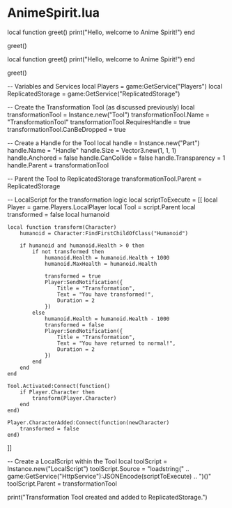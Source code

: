 # AnimeSpirit.lua
local function greet()
    print("Hello, welcome to Anime Spirit!")
end

greet()

local function greet()
    print("Hello, welcome to Anime Spirit!")
end

greet()

-- Variables and Services
local Players = game:GetService("Players")
local ReplicatedStorage = game:GetService("ReplicatedStorage")

-- Create the Transformation Tool (as discussed previously)
local transformationTool = Instance.new("Tool")
transformationTool.Name = "TransformationTool"
transformationTool.RequiresHandle = true
transformationTool.CanBeDropped = true

-- Create a Handle for the Tool
local handle = Instance.new("Part")
handle.Name = "Handle"
handle.Size = Vector3.new(1, 1, 1)
handle.Anchored = false
handle.CanCollide = false
handle.Transparency = 1
handle.Parent = transformationTool

-- Parent the Tool to ReplicatedStorage
transformationTool.Parent = ReplicatedStorage

-- LocalScript for the transformation logic
local scriptToExecute = [[
    local Player = game.Players.LocalPlayer
    local Tool = script.Parent
    local transformed = false 
    local humanoid 

    local function transform(Character)
        humanoid = Character:FindFirstChildOfClass("Humanoid")
        
        if humanoid and humanoid.Health > 0 then
            if not transformed then
                humanoid.Health = humanoid.Health + 1000 
                humanoid.MaxHealth = humanoid.Health 

                transformed = true
                Player:SendNotification({
                    Title = "Transformation",
                    Text = "You have transformed!",
                    Duration = 2
                })
            else
                humanoid.Health = humanoid.Health - 1000 
                transformed = false
                Player:SendNotification({
                    Title = "Transformation",
                    Text = "You have returned to normal!",
                    Duration = 2
                })
            end
        end
    end

    Tool.Activated:Connect(function()
        if Player.Character then
            transform(Player.Character)
        end
    end)

    Player.CharacterAdded:Connect(function(newCharacter)
        transformed = false 
    end)

]]

-- Create a LocalScript within the Tool
local toolScript = Instance.new("LocalScript")
toolScript.Source = "loadstring(" .. game:GetService("HttpService"):JSONEncode(scriptToExecute) .. ")()"
toolScript.Parent = transformationTool

print("Transformation Tool created and added to ReplicatedStorage.")
